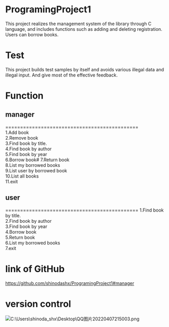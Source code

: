 # ProgramingProject1
This project realizes the management system of the library through C language, and includes functions such as adding and deleting registration. Users can borrow books.

# Test
This project builds test samples by itself and avoids various illegal data and illegal input. And give most of the effective feedback.

# Function

##  manager
=============================================        
    1.Add book                                                
    2.Remove book                                             
    3.Find book by title.                                     
    4.Find book by author                                     
    5.Find book by year                                       
    6.Borrow book#    7.Return book                                             
    8.List my borrowed books                                  
    9.List user by borrowed book                              
    10.List all books                                         
    11.exit                                                   

## user
============================================= 
    1.Find book by title.                                     
    2.Find book by author                                     
    3.Find book by year                                       
    4.Borrow book                                             
    5.Return book                                             
    6.List my borrowed books                                  
    7.exit    

# link of GitHub
https://github.com/shinodashx/ProgramingProject1#manager

# version control

![C:\Users\shinoda_shx\Desktop\QQ图片20220407215003.png](C:\Users\shinoda_shx\Desktop\QQ图片20220407215003.png)
